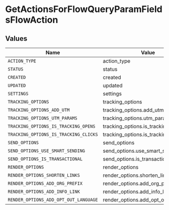 # GetActionsForFlowQueryParamFieldsFlowAction


## Values

| Name                                  | Value                                 |
| ------------------------------------- | ------------------------------------- |
| `ACTION_TYPE`                         | action_type                           |
| `STATUS`                              | status                                |
| `CREATED`                             | created                               |
| `UPDATED`                             | updated                               |
| `SETTINGS`                            | settings                              |
| `TRACKING_OPTIONS`                    | tracking_options                      |
| `TRACKING_OPTIONS_ADD_UTM`            | tracking_options.add_utm              |
| `TRACKING_OPTIONS_UTM_PARAMS`         | tracking_options.utm_params           |
| `TRACKING_OPTIONS_IS_TRACKING_OPENS`  | tracking_options.is_tracking_opens    |
| `TRACKING_OPTIONS_IS_TRACKING_CLICKS` | tracking_options.is_tracking_clicks   |
| `SEND_OPTIONS`                        | send_options                          |
| `SEND_OPTIONS_USE_SMART_SENDING`      | send_options.use_smart_sending        |
| `SEND_OPTIONS_IS_TRANSACTIONAL`       | send_options.is_transactional         |
| `RENDER_OPTIONS`                      | render_options                        |
| `RENDER_OPTIONS_SHORTEN_LINKS`        | render_options.shorten_links          |
| `RENDER_OPTIONS_ADD_ORG_PREFIX`       | render_options.add_org_prefix         |
| `RENDER_OPTIONS_ADD_INFO_LINK`        | render_options.add_info_link          |
| `RENDER_OPTIONS_ADD_OPT_OUT_LANGUAGE` | render_options.add_opt_out_language   |